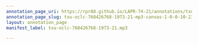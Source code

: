 ```yaml
---
annotation_page_uri: https://rpr88.github.io/LAPR-74-21/annotations/txu-oclc-768426768-1973-21-mp3-canvas-1-0-0-10-23.json
annotation_page_slug: txu-oclc-768426768-1973-21-mp3-canvas-1-0-0-10-23
layout: annotation_page
manifest_label: txu-oclc-768426768-1973-21.mp3

---
```

